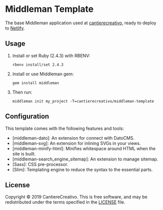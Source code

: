 # Middleman Template

The base Middleman application used at [cantierecreativo], ready to deploy
to [Netlify].

[cantierecreativo]: https://cantierecreativo.net/
[Netlify]: https://www.netlify.com/

## Usage

1. Install or set Ruby (2.4.3) with RBENV:

    ```
    rbenv install/set 2.4.3
    ```

2. Install or use Middleman gem:

    ```
    gem install middleman
    ```

3. Then run:

    ```
    middleman init my_project -T=cantierecreativo/middleman-template
    ```

## Configuration

This template comes with the following features and tools:

- [middleman-dato]: An extension for connect with DatoCMS.
- [middleman-svg]: An extension for inlining SVGs in your views.
- [middleman-minify-html]: Minifies whitespace around HTML when the site is
  built.
- [middleman-search_engine_sitemap]: An extension to manage sitemap.
- [Sass]: CSS pre-processor.
- [Slim]: Templating engine to reduce the syntax to the essential parts.

## License

Copyright © 2019 CantiereCreativo. This is free software, and may
be redistributed under the terms specified in the [LICENSE] file.

[license]: LICENSE.md
